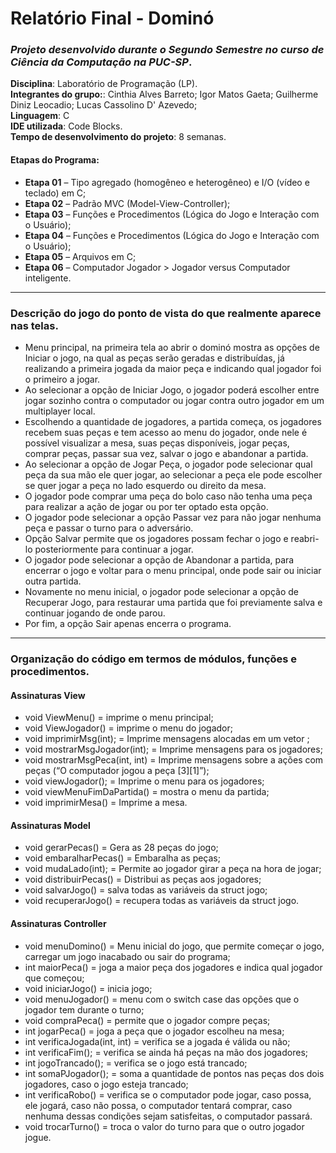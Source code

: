 # Relatório Final - Dominó
### ***Projeto desenvolvido durante o Segundo Semestre no curso de Ciência da Computação na PUC-SP***.<br>
**Disciplina**: Laboratório de Programação (LP).<br>
**Integrantes do grupo:**: 
Cinthia Alves Barreto; 
Igor Matos Gaeta; 
Guilherme Diniz Leocadio; 
Lucas Cassolino D' Azevedo;<br>
**Linguagem**: C <br>
**IDE utilizada**: Code Blocks.<br>
**Tempo de desenvolvimento do projeto**: 8 semanas.<br>

#### **Etapas do Programa**:
* **Etapa 01** – Tipo agregado (homogêneo e heterogêneo) e I/O (vídeo e teclado) em C;
* **Etapa 02** – Padrão MVC (Model-View-Controller);
* **Etapa 03** – Funções e Procedimentos (Lógica do Jogo e Interação com o Usuário);
* **Etapa 04** – Funções e Procedimentos (Lógica do Jogo e Interação com o Usuário);
* **Etapa 05** – Arquivos em C;
* **Etapa 06** – Computador Jogador > Jogador versus Computador inteligente.<br>


------


### Descrição do jogo do ponto de vista do que realmente aparece nas telas.

<ul>
    <li>Menu principal, na primeira tela ao abrir o dominó mostra as opções de Iniciar o jogo, na qual as peças serão geradas e distribuídas, já realizando a primeira jogada da maior peça e indicando qual jogador foi o primeiro a jogar.</li>
    <li>Ao selecionar a opção de Iniciar Jogo, o jogador poderá escolher entre jogar sozinho contra o computador ou jogar contra outro jogador em um multiplayer local.</li>
    <li>Escolhendo a quantidade de jogadores, a partida começa, os jogadores recebem suas peças e tem acesso ao menu do jogador, onde nele é possível visualizar a mesa, suas peças disponíveis, jogar peças, comprar peças, passar sua vez, salvar o jogo e abandonar a partida.</li>
    <li>Ao selecionar a opção de Jogar Peça, o jogador pode selecionar qual peça da sua mão ele quer jogar, ao selecionar a peça ele pode escolher se quer jogar a peça no lado esquerdo ou direito da mesa.</li>
    <li>O jogador  pode comprar uma peça do bolo caso não tenha uma peça para realizar a ação de jogar ou por ter optado esta opção.</li>
    <li>O jogador pode selecionar a opção Passar vez para não jogar nenhuma peça e passar o turno para o adversário.</li>
    <li>Opção Salvar permite que os jogadores possam fechar o jogo e reabri-lo posteriormente para continuar a jogar.</li>
    <li>O jogador pode selecionar a opção de Abandonar a partida, para encerrar o jogo e voltar para o menu principal, onde pode sair ou iniciar outra partida.</li>
    <li>Novamente no menu inicial, o jogador pode selecionar a opção de Recuperar Jogo, para restaurar uma partida que foi previamente salva e continuar jogando de onde parou.</li>
    <li>Por fim, a opção Sair apenas encerra o programa.</li>
</ul>

-----

### Organização do código em termos de módulos, funções e procedimentos.
#### Assinaturas View
* void ViewMenu() = imprime o menu principal;
* void ViewJogador() = imprime o menu do jogador;
* void imprimirMsg(int); = Imprime mensagens alocadas em um vetor ;
* void mostrarMsgJogador(int); = Imprime mensagens para os jogadores;
* void mostrarMsgPeca(int, int)  = Imprime mensagens sobre a ações com peças (“O computador jogou a peça [3][1]”);
* void viewJogador(); = Imprime o menu para os jogadores; 
* void viewMenuFimDaPartida() = mostra o menu da partida;
* void imprimirMesa() = Imprime a mesa.

#### Assinaturas Model
* void gerarPecas() =  Gera as 28 peças do jogo;
* void embaralharPecas() =  Embaralha as peças; 
* void mudaLado(int); = Permite ao jogador girar a peça na hora de jogar;
* void distribuirPecas() =  Distribui as peças aos jogadores;
* void salvarJogo()  = salva todas as variáveis da struct jogo;
* void recuperarJogo() = recupera todas as variáveis da struct jogo.


#### Assinaturas Controller
* void menuDomino() = Menu inicial do jogo, que permite começar o jogo, carregar um jogo inacabado ou sair do programa;
* int maiorPeca() = joga a maior peça dos jogadores e indica qual jogador que começou;
* void iniciarJogo() = inicia jogo;
* void menuJogador() = menu com o switch case das opções que o jogador tem durante o turno;
* void compraPeca() = permite que o jogador compre peças;
* int jogarPeca() =  joga a peça que o jogador escolheu na mesa;
* int verificaJogada(int, int) =  verifica se a jogada é válida ou não;
* int verificaFim(); = verifica se ainda há peças na mão dos jogadores;
* int jogoTrancado(); = verifica se o jogo está trancado;
* int somaPJogador(); = soma a quantidade de pontos nas peças dos dois jogadores, caso o jogo esteja trancado;
* int verificaRobo()  = verifica se o computador pode jogar, caso possa, ele jogará, caso não possa, o computador tentará comprar, caso nenhuma dessas condições sejam satisfeitas, o computador passará.
* void trocarTurno() = troca o valor do turno para que o outro jogador jogue.
